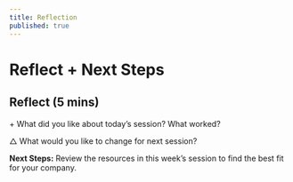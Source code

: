 ```yaml
---
title: Reflection
published: true
---
```

# Reflect + Next Steps 

## Reflect (5 mins)

\+ What did you like about today’s session? What worked?

△ What would you like to change for next session?

**Next Steps:** Review the resources in this week’s session to find the best fit for your company.
